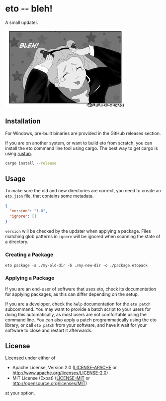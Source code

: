 # eto -- bleh!

A small updater.

![bleh](bleh.png)

## Installation

For Windows, pre-built binaries are provided in the GitHub releases section.

If you are on another system, or want to build eto from scratch, you can install the eto command
line tool using cargo.
The best way to get cargo is using [rustup](https://rustup.rs/).

```sh
cargo install --release
```

## Usage

To make sure the old and new directories are correct, you need to create an `eto.json` file, that
contains some metadata.

```json
{
  "version": "1.0",
  "ignore": []
}
```

`version` will be checked by the updater when applying a package.
Files matching glob patterns in `ignore` will be ignored when scanning the state of a directory.

### Creating a Package

```
eto package -a ./my-old-dir -b ./my-new-dir -o ./package.etopack
```

### Applying a Package

If you are an end-user of software that uses eto, check its documentation for applying packages, as
this can differ depending on the setup.

If you are a developer, check the `help` documentation for the `eto patch` subcommand.
You may want to provide a batch script to your users for doing this automatically, as most users are
not comfortable using the command line.
You can also apply a patch programmatically using the eto library, or call `eto patch` from your
software, and have it wait for your software to close and restart it afterwards.

## License

Licensed under either of

- Apache License, Version 2.0 ([LICENSE-APACHE](LICENSE-APACHE) or http://www.apache.org/licenses/LICENSE-2.0)
- MIT License (Expat) ([LICENSE-MIT](LICENSE-MIT) or http://opensource.org/licenses/MIT)

at your option.
